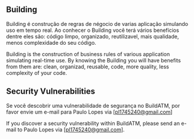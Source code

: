 ## Building

Building é construção de regras de négocio de varias aplicação simulando uso em tempo real.
Ao conhecer o Building você terá vários benefícios dentre eles são: código limpo, organizado, reutilizavel, mais qualidade, menos complexidade do seu código.

Building is the construction of business rules of various application simulating real-time use.
By knowing the Building you will have benefits from them are: clean, organizad, reusable, code, more quality, less complexity of your code.

## Security Vulnerabilities

Se você descobrir uma vulnerabilidade de segurança no BuildATM, por favor envie um e-mail para Paulo Lopes via [pl1745240@gmail.com]

If you discover a security vulnerability within BuildATM, please send an e-mail to Paulo Lopes via [pl1745240@gmail.com].

